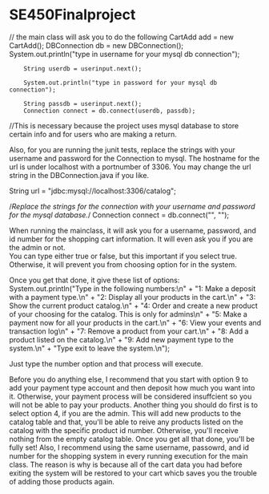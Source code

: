 # SE450Finalproject

// the main class will ask you to do the following
CartAdd add = new CartAdd();
		DBConnection db = new DBConnection();
		System.out.println("type in username for your mysql db connection");
		
		String userdb = userinput.next();
		
		System.out.println("type in password for your mysql db connection");
		
		String passdb = userinput.next();
		Connection connect = db.connect(userdb, passdb);
  //This is necessary because the project uses mysql database to store certain info and for users who are making a return.

  Also, for you are running the junit tests, replace the strings with your username and password for the Connection to mysql.
The hostname for the url is under localhost with a portnumber of 3306.  You may change the url string in the DBConnection.java if you like.  

String url = "jdbc:mysql://localhost:3306/catalog";

  /*Replace the strings for the connection with your username and password for the mysql database.*/
	Connection connect = db.connect("", "");

 When running the mainclass, it will ask you for a username, password, and id number for the shopping cart information.  It will even ask you if you are the admin or not.  
 You can type either true or false, but this important if you select true.  Otherwise, it will prevent you from choosing option for in the system.

 Once you get that done, it give these list of options:
 System.out.println("Type in the following numbers:\n"
					+ "1: Make a deposit with a payment type.\n"
					+ "2: Display all your products in the cart.\n"
					+ "3: Show the current product catalog.\n"
					+ "4: Order and create a new product of your choosing for the catalog.  This is only for admins\n"
					+ "5: Make a payment now for all your products in the cart.\n"
					+ "6: View your events and transaction log\n"
					+ "7: Remove a product from your cart.\n"
					+ "8: Add a product listed on the catalog.\n"
					+ "9: Add new payment type to the system.\n"
					+ "Type exit to leave the system.\n");

Just type the number option and that process will execute.  

Before you do anything else, I recommend that you start with option 9 to add your payment type account and then deposit how much you want into it.  Otherwise, your payment process will be considered insuffcient so you will not be able to pay your products.  Another thing you should do first is to select option 4, if you are the admin.  This will add new products to the catalog table and that, you'll be able to reive any products listed on the catalog with the specific product id number.  Otherwise, you'll receive nothing from the empty catalog table.  Once you get all that done, you'll be fully set!  Also, I recommend using the same username, passowrd, and id number for the shopping system in every running execution for the main class.  The reason is why is because all of the cart data you had before exiting the system will be restored to your cart whicb saves you the trouble of adding those products again.  
